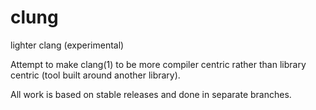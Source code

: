 # clung
lighter clang (experimental)

Attempt to make clang(1) to be more compiler centric rather than library centric (tool built around another library).

All work is based on stable releases and done in separate branches.
